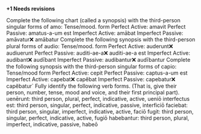 **+1 Needs revisions**

Complete the following chart (called a synopsis) with the third-person singular forms of amo:
Tense/mood.  form
Perfect Active: amavit
Perfect Passive: amatus-a-um est
Imperfect Active: amābat
Imperfect Passive: amāvatur❌ amābatur
Complete the following synopsis with the third-person plural forms of audio:
Tense/mood.   form
Perfect Active: auderunt❌ audiuerunt
Perfect Passive: auditi-ae-a❌ auditi-ae-a est
Imperfect Active: audibant❌ audībant
Imperfect Passive: audibantur❌ audībantur
Complete the following synopsis with the third-person singular forms of capio:
Tense/mood	form
Perfect Active: cepit
Perfect Passive: captus-a-um est
Imperfect Active: capebat❌ capĕbat
Imperfect Passive: capebatur❌ capĕbatur`
Fully identify the following verb forms. (That is, give their person, number, tense, mood and voice, and their first principal part).
uenērunt: third person, plural, perfect, indicative, active, ueniō
interfectus est: third person, singular, perfect, indicative, passive, interficiō 
faciebat: third person, singular, imperfect, indicative, active, faciō
fugit: third person, singular, perfect, indicative, active, fugiō
habebantur: third person, plural, imperfect, indicative, passive, habeō
